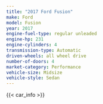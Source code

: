 ```yaml
---
title: "2017 Ford Fusion"
make: Ford
model: Fusion
year: 2017
engine-fuel-type: regular unleaded
engine-hp: 231
engine-cylinders: 4
transmission-type: Automatic
driven-wheels: all wheel drive
number-of-doors: 4
market-category: Performance
vehicle-size: Midsize
vehicle-style: Sedan
---
```


{{< car_info >}}
